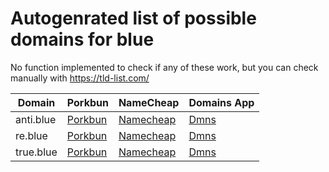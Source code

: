 # Autogenrated list of possible domains for blue

No function implemented to check if any of these work, but you can check manually with https://tld-list.com/

| Domain | Porkbun | NameCheap | Domains App |
|---|---|---|---|
| anti.blue | [Porkbun](https://porkbun.com/checkout/search?prb=e814663da1&tlds=&idnLanguage=&search=search&q=anti.blue) | [Namecheap](https://www.namecheap.com/domains/registration/results/?domain=anti.blue) | [Dmns](https://dmns.app/domains?q=anti.blue) |
| re.blue | [Porkbun](https://porkbun.com/checkout/search?prb=e814663da1&tlds=&idnLanguage=&search=search&q=re.blue) | [Namecheap](https://www.namecheap.com/domains/registration/results/?domain=re.blue) | [Dmns](https://dmns.app/domains?q=re.blue) |
| true.blue | [Porkbun](https://porkbun.com/checkout/search?prb=e814663da1&tlds=&idnLanguage=&search=search&q=true.blue) | [Namecheap](https://www.namecheap.com/domains/registration/results/?domain=true.blue) | [Dmns](https://dmns.app/domains?q=true.blue) |

